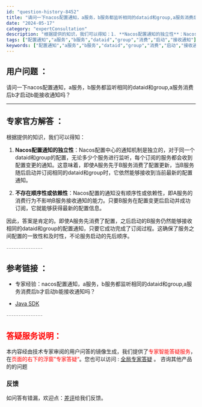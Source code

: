 ```yaml
---
id: "question-history-8452"
title: "请问一下nacos配置通知，a服务，b服务都监听相同的dataid和group,a服务消费后b才启动b能接"
date: "2024-05-17"
category: "expertConsultation"
description: "根据提供的知识，我们可以得知：1. **Nacos配置通知的独立性**：Nacos配置中心的通知机制是独立的，对于同一个dataid和group的配置，无论多少个服务进行监听，每个订阅的服务都会收到配置变更的通知。这意味着，即使A服务先于B服务消费了配置更新，当B服务随后启动并订阅相同的dataid"
tags: ["配置通知","a服务","b服务","dataid","group","消费","启动","接收通知"]
keywords: ["配置通知","a服务","b服务","dataid","group","消费","启动","接收通知"]
---
```


## 用户问题 ： 
 请问一下nacos配置通知，a服务，b服务都监听相同的dataid和group,a服务消费后b才启动b能接收通知吗？  

---------------
## 专家官方解答 ：

根据提供的知识，我们可以得知：

1. **Nacos配置通知的独立性**：Nacos配置中心的通知机制是独立的，对于同一个dataid和group的配置，无论多少个服务进行监听，每个订阅的服务都会收到配置变更的通知。这意味着，即使A服务先于B服务消费了配置更新，当B服务随后启动并订阅相同的dataid和group时，它依然能够接收到当前最新的配置通知。

2. **不存在顺序性或依赖性**：Nacos配置的通知没有顺序性或依赖性，即A服务的消费行为不影响B服务接收通知的能力。只要B服务在配置变更后启动并成功订阅，它就能够获得最新的配置信息。

因此，答案是肯定的。即使A服务先消费了配置，之后启动的B服务仍然能够接收相同的dataid和group的配置通知，只要它成功完成了订阅过程。这确保了服务之间配置的一致性和及时性，不论服务启动的先后顺序。


<font color="#949494">---------------</font> 


## 参考链接 ：

* 专家经验：nacos配置通知，a服务，b服务都监听相同的dataid和group,a服务消费后b才启动b能接收通知吗？ 
 
 * [Java SDK](https://nacos.io/docs/latest/guide/user/sdk)


 <font color="#949494">---------------</font> 
 


## <font color="#FF0000">答疑服务说明：</font> 

本内容经由技术专家审阅的用户问答的镜像生成，我们提供了<font color="#FF0000">专家智能答疑服务</font>，在<font color="#FF0000">页面的右下的浮窗”专家答疑“</font>。您也可以访问 : [全局专家答疑](https://answer.opensource.alibaba.com/docs/intro) 。 咨询其他产品的的问题

### 反馈
如问答有错漏，欢迎点：[差评](https://ai.nacos.io/user/feedbackByEnhancerGradePOJOID?enhancerGradePOJOId=13669)给我们反馈。
